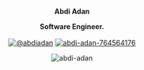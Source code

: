<p align="center"><strong>Abdi Adan</strong></p>
<p align="center"><strong>Software Engineer.</strong></p>

<p align="center">
<a href=https://dev.to/@abdiadan target="_blank"><img align="center" src=https://img.shields.io/badge/-Dev-lightgrey alt="@abdiadan"/></a>
<a href=https://www.linkedin.com/in/abdi-adan-☕-764564176/ target="_blank"><img align="center" src=https://img.shields.io/badge/LinkedIn-blue alt="abdi-adan-764564176" /></a>
</p>

<!-- <p align="center">
  <strong>Now playing on Spotify</strong>
</p> -->

<!-- <p align="center">
  <a href="https://spotify-github-profile.vercel.app/api/view?uid=31heubsrtx4xask54pbd63wwbaam&redirect=true">
    <img src="https://spotify-github-profile.vercel.app/api/view?uid=31heubsrtx4xask54pbd63wwbaam&cover_image=true&theme=natemoo-re&show_icons=true&icon_color=f47f07&bg_color=121212&hide_border=true" alt="Spotify" />
  </a>
</p> -->
     
<p align="center">
  <img src="https://github-readme-streak-stats.herokuapp.com/?user=abdi-adan&theme=dark" alt="abdi-adan" />
</p>
